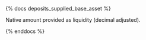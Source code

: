 {% docs deposits_supplied_base_asset %}

Native amount provided as liquidity (decimal adjusted).

{% enddocs %}